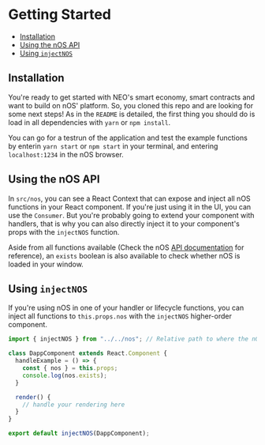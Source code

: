 # Getting Started
* [Installation](#installation)
* [Using the nOS API](#using-the-nos-api)
* [Using `injectNOS`](#using-injectnos)

## Installation
You're ready to get started with NEO's smart economy, smart contracts and want to build on nOS' platform.
So, you cloned this repo and are looking for some next steps! As in the `README` is detailed, the first thing you should do is load in all dependencies with `yarn` or `npm install`.

You can go for a testrun of the application and test the example functions by enterin `yarn start` or `npm start` in your terminal, and entering `localhost:1234` in the nOS browser.

## Using the nOS API
In `src/nos`, you can see a React Context that can expose and inject all nOS functions in your React component.
If you're just using it in the UI, you can use the `Consumer`.
But you're probably going to extend your component with handlers, that is why you can also directly inject it to your component's props with the `injectNOS` function.

Aside from all functions available (Check the nOS [API documentation](https://github.com/nos/client/blob/master/docs/api.md) for reference),
an `exists` boolean is also available to check whether nOS is loaded in your window.

## Using `injectNOS`
If you're using nOS in one of your handler or lifecycle functions, you can inject all functions to `this.props.nos` with the `injectNOS` higher-order component.

```javascript
import { injectNOS } from "../../nos"; // Relative path to where the nOS API is

class DappComponent extends React.Component {
  handleExample = () => {
    const { nos } = this.props;
    console.log(nos.exists);
  }

  render() {
    // handle your rendering here
  }
}

export default injectNOS(DappComponent);
```
